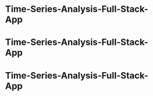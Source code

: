 # Time-Series-Analysis-Full-Stack-App
# Time-Series-Analysis-Full-Stack-App
# Time-Series-Analysis-Full-Stack-App

